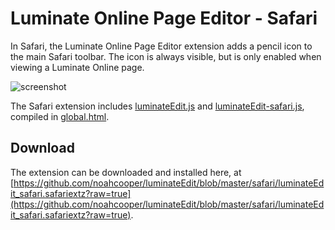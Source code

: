 Luminate Online Page Editor - Safari
====================================

In Safari, the Luminate Online Page Editor extension adds a pencil icon to the main Safari toolbar. The icon is always visible, but is only enabled when viewing a Luminate Online page.

![screenshot](https://raw.github.com/noahcooper/luminateEdit/master/safari/screenshot.png "Safari Screenshot")

The Safari extension includes 
[luminateEdit.js](https://github.com/noahcooper/luminateEdit/blob/master/shared/src/luminateEdit.js) and 
[luminateEdit-safari.js](https://github.com/noahcooper/luminateEdit/blob/master/safari/src/luminateEdit-safari.js), 
compiled in [global.html](https://github.com/noahcooper/luminateEdit/blob/master/safari/src/global.html).

Download
--------

The extension can be downloaded and installed here, at [https://github.com/noahcooper/luminateEdit/blob/master/safari/luminateEdit_safari.safariextz?raw=true](https://github.com/noahcooper/luminateEdit/blob/master/safari/luminateEdit_safari.safariextz?raw=true).